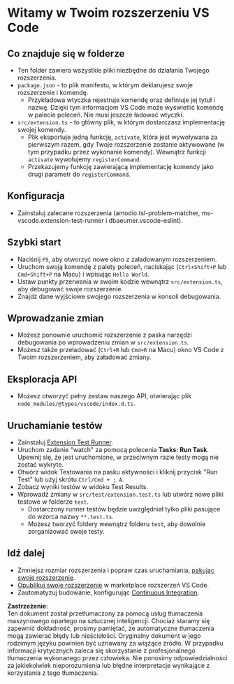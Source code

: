 # Witamy w Twoim rozszerzeniu VS Code

## Co znajduje się w folderze

* Ten folder zawiera wszystkie pliki niezbędne do działania Twojego rozszerzenia.
* `package.json` - to plik manifestu, w którym deklarujesz swoje rozszerzenie i komendę.
  * Przykładowa wtyczka rejestruje komendę oraz definiuje jej tytuł i nazwę. Dzięki tym informacjom VS Code może wyświetlić komendę w palecie poleceń. Nie musi jeszcze ładować wtyczki.
* `src/extension.ts` - to główny plik, w którym dostarczasz implementację swojej komendy.
  * Plik eksportuje jedną funkcję, `activate`, która jest wywoływana za pierwszym razem, gdy Twoje rozszerzenie zostanie aktywowane (w tym przypadku przez wykonanie komendy). Wewnątrz funkcji `activate` wywołujemy `registerCommand`.
  * Przekazujemy funkcję zawierającą implementację komendy jako drugi parametr do `registerCommand`.

## Konfiguracja

* Zainstaluj zalecane rozszerzenia (amodio.tsl-problem-matcher, ms-vscode.extension-test-runner i dbaeumer.vscode-eslint).

## Szybki start

* Naciśnij `F5`, aby otworzyć nowe okno z załadowanym rozszerzeniem.
* Uruchom swoją komendę z palety poleceń, naciskając (`Ctrl+Shift+P` lub `Cmd+Shift+P` na Macu) i wpisując `Hello World`.
* Ustaw punkty przerwania w swoim kodzie wewnątrz `src/extension.ts`, aby debugować swoje rozszerzenie.
* Znajdź dane wyjściowe swojego rozszerzenia w konsoli debugowania.

## Wprowadzanie zmian

* Możesz ponownie uruchomić rozszerzenie z paska narzędzi debugowania po wprowadzeniu zmian w `src/extension.ts`.
* Możesz także przeładować (`Ctrl+R` lub `Cmd+R` na Macu) okno VS Code z Twoim rozszerzeniem, aby załadować zmiany.

## Eksploracja API

* Możesz otworzyć pełny zestaw naszego API, otwierając plik `node_modules/@types/vscode/index.d.ts`.

## Uruchamianie testów

* Zainstaluj [Extension Test Runner](https://marketplace.visualstudio.com/items?itemName=ms-vscode.extension-test-runner).
* Uruchom zadanie "watch" za pomocą polecenia **Tasks: Run Task**. Upewnij się, że jest uruchomione, w przeciwnym razie testy mogą nie zostać wykryte.
* Otwórz widok Testowania na pasku aktywności i kliknij przycisk "Run Test" lub użyj skrótu `Ctrl/Cmd + ; A`.
* Zobacz wyniki testów w widoku Test Results.
* Wprowadź zmiany w `src/test/extension.test.ts` lub utwórz nowe pliki testowe w folderze `test`.
  * Dostarczony runner testów będzie uwzględniał tylko pliki pasujące do wzorca nazwy `**.test.ts`.
  * Możesz tworzyć foldery wewnątrz folderu `test`, aby dowolnie zorganizować swoje testy.

## Idź dalej

* Zmniejsz rozmiar rozszerzenia i popraw czas uruchamiania, [pakując swoje rozszerzenie](https://code.visualstudio.com/api/working-with-extensions/bundling-extension).
* [Opublikuj swoje rozszerzenie](https://code.visualstudio.com/api/working-with-extensions/publishing-extension) w marketplace rozszerzeń VS Code.
* Zautomatyzuj budowanie, konfigurując [Continuous Integration](https://code.visualstudio.com/api/working-with-extensions/continuous-integration).

**Zastrzeżenie**:  
Ten dokument został przetłumaczony za pomocą usług tłumaczenia maszynowego opartego na sztucznej inteligencji. Chociaż staramy się zapewnić dokładność, prosimy pamiętać, że automatyczne tłumaczenia mogą zawierać błędy lub nieścisłości. Oryginalny dokument w jego rodzimym języku powinien być uznawany za wiążące źródło. W przypadku informacji krytycznych zaleca się skorzystanie z profesjonalnego tłumaczenia wykonanego przez człowieka. Nie ponosimy odpowiedzialności za jakiekolwiek nieporozumienia lub błędne interpretacje wynikające z korzystania z tego tłumaczenia.